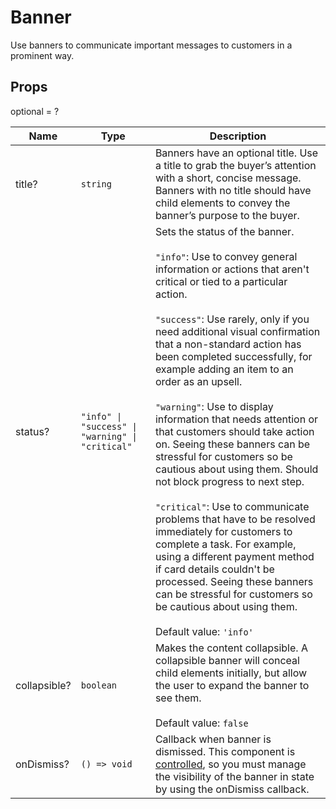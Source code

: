 # Banner

Use banners to communicate important messages to customers in a prominent way.

## Props
optional = ?

| Name | Type | Description |
| --- | --- | --- |
| title? | <code>string</code> | Banners have an optional title. Use a title to grab the buyer’s attention with a short, concise message. Banners with no title should have child elements to convey the banner’s purpose to the buyer. |
| status? | <code>"info" &#124; "success" &#124; "warning" &#124; "critical"</code> | Sets the status of the banner.<br /><br /><code>"info"</code>: Use to convey general information or actions that aren't critical or tied to a particular action.<br /><br /><code>"success"</code>: Use rarely, only if you need additional visual confirmation that a non-standard action has been completed successfully, for example adding an item to an order as an upsell.<br /><br /><code>"warning"</code>: Use to display information that needs attention or that customers should take action on. Seeing these banners can be stressful for customers so be cautious about using them. Should not block progress to next step.<br /><br /><code>"critical"</code>: Use to communicate problems that have to be resolved immediately for customers to complete a task. For example, using a different payment method if card details couldn't be processed. Seeing these banners can be stressful for customers so be cautious about using them.<br /><br />Default value: <code>'info'</code> |
| collapsible? | <code>boolean</code> | Makes the content collapsible. A collapsible banner will conceal child elements initially, but allow the user to expand the banner to see them.<br /><br />Default value: <code>false</code> |
| onDismiss? | <code>() => void</code> | Callback when banner is dismissed. This component is [controlled](https://reactjs.org/docs/forms.html#controlled-components), so you must manage the visibility of the banner in state by using the onDismiss callback. |